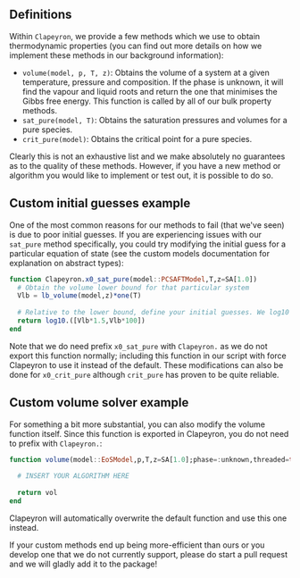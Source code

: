 ## Definitions

Within `Clapeyron`, we provide a few methods which we use to obtain thermodynamic properties (you can find out more details on how we implement these methods in our background information):

- `volume(model, p, T, z)`: Obtains the volume of a system at a given temperature, pressure and composition. If the phase is unknown, it will find the vapour and liquid roots and return the one that minimises the Gibbs free energy. This function is called by all of our bulk property methods.
- `sat_pure(model, T)`: Obtains the saturation pressures and volumes for a pure species.
- `crit_pure(model)`: Obtains the critical point for a pure species.

Clearly this is not an exhaustive list and we make absolutely no guarantees as to the quality of these methods. However, if you have a new method or algorithm you would like to implement or test out, it is possible to do so.

## Custom initial guesses example

One of the most common reasons for our methods to fail (that we've seen) is due to poor initial guesses. If you are experiencing issues with our `sat_pure` method specifically, you could try modifying the initial guess for a particular equation of state (see the custom models documentation for explanation on abstract types):

```julia
function Clapeyron.x0_sat_pure(model::PCSAFTModel,T,z=SA[1.0])
  # Obtain the volume lower bound for that particular system
  Vlb = lb_volume(model,z)*one(T)
  
  # Relative to the lower bound, define your initial guesses. We log10 the results as our solvers solve for the log10 of the volume.
  return log10.([Vlb*1.5,Vlb*100])
end
```

Note that we do need prefix `x0_sat_pure` with `Clapeyron.` as we do not export this function normally; including this function in our script with force Clapeyron to use it instead of the default. These modifications can also be done for `x0_crit_pure` although `crit_pure` has proven to be quite reliable.

## Custom volume solver example

For something a bit more substantial, you can also modify the volume function itself. Since this function is exported in Clapeyron, you do not need to prefix with `Clapeyron.`:

```julia
function volume(model::EoSModel,p,T,z=SA[1.0];phase=:unknown,threaded=true)
  
  # INSERT YOUR ALGORITHM HERE
  
  return vol
end
```

Clapeyron will automatically overwrite the default function and use this one instead. 

If your custom methods end up being more-efficient than ours or you develop one that we do not currently support, please do start a pull request and we will gladly add it to the package!
